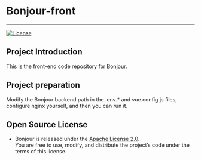 # Bonjour-front

---

[![License](https://img.shields.io/badge/License-Apache_2.0-blue.svg)](LICENSE)

## Project Introduction
This is the front-end code repository for [Bonjour](https://github.com/JunjianD/Bonjour "Click to go to Bonjour").

## Project preparation
Modify the Bonjour backend path in the .env.* and vue.config.js files, configure nginx yourself, and then you can run it.

## Open Source License

- Bonjour is released under the [Apache License 2.0](LICENSE "View License").  
  You are free to use, modify, and distribute the project’s code under the terms of this license.